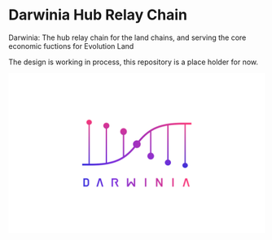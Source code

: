 # Darwinia Hub Relay Chain
Darwinia: The hub relay chain for the land chains, and serving the core economic fuctions for Evolution Land 

The design is working in process, this repository is a place holder for now.

![Darwinia Logo](https://raw.githubusercontent.com/evolutionlandorg/ELIPs/master/logo/darwinia.png)

